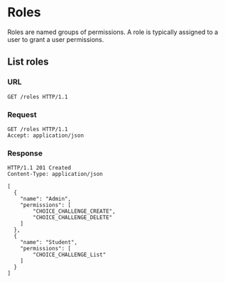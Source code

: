 # Roles

Roles are named groups of permissions. A role is typically assigned to a user
to grant a user permissions.


## List roles

### URL

```http
GET /roles HTTP/1.1
```

### Request

```http
GET /roles HTTP/1.1
Accept: application/json
```

### Response

```http
HTTP/1.1 201 Created
Content-Type: application/json

[
  {
    "name": "Admin",
    "permissions": [
        "CHOICE_CHALLENGE_CREATE",
        "CHOICE_CHALLENGE_DELETE"
    ]
  },
  {
    "name": "Student",
    "permissions": [
        "CHOICE_CHALLENGE_List"
    ]
  }
]
```
